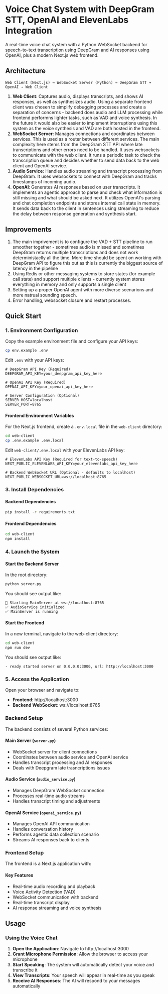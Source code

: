 # Voice Chat System with DeepGram STT, OpenAI and ElevenLabs Integration

A real-time voice chat system with a Python WebSocket backend for speech-to-text transcription using DeepGram and AI responses using OpenAI, plus a modern Next.js web frontend.

## Architecture

```
Web Client (Next.js) → WebSocket Server (Python) → DeepGram STT → OpenAI → Web Client
```

1. **Web Client**: Captures audio, displays transcripts, and shows AI responses, as well as synthesizes audio. Using a separate frontend client was chosen to simplify debugging processes and create a separation of concerns - backend does audio and LLM processing while frontend performns lighter tasks, such as VAD and voice synthesis. In the future it would also be easier to implement interruptions using this system as the voice synthesis and VAD are both hosted in the frontend.
2. **WebSocket Server**: Manages connections and coordinates between services. This is used as a router between different services. The main complexity here stems from the DeepGram STT API where late transcriptions and other errors need to be handled. It uses websockets to communicate with the web client.
It runs a periodic task to check the transcription queue and decides whether to send data back to the web client and OpenAI service.
3. **Audio Service**: Handles audio streaming and transcript processing from DeepGram. It uses websockets to connect with DeepGram and tracks timestamps of incoming audio.
4. **OpenAI**: Generates AI responses based on user transcripts. It implements an agentic approach to parse and check what information is still missing and what should be asked next. It utilizes OpenAI's parsing and chat completion endpoints and stores internal call state in memory. It sends data back to the client in sentences using streaming to reduce the delay between response generation and synthesis start.

## Improvements

1. The main imprivement is to configure the VAD + STT pipeline to run smoother together - sometimes audio is missed and sometimes DeepGram returns multiple transcriptions and does not work deterministaclly all the time. More time should be spent on working with DeepGram API to figure this out as this is currently the biggest source of latency in the pipeline
2. Using Redis or other messaging systems to store states (for example call state) and support multiple clients - currently system stores everything in memory and only supports a single client
3. Setting up a proper OpenAI agent with more diverse scenarions and more natrual sounding speech.
4. Error handling, websocket closure and restart processes.

## Quick Start

### 1. Environment Configuration

Copy the example environment file and configure your API keys:

```bash
cp env.example .env
```

Edit `.env` with your API keys:

```env
# DeepGram API Key (Required)
DEEPGRAM_API_KEY=your_deepgram_api_key_here

# OpenAI API Key (Required)
OPENAI_API_KEY=your_openai_api_key_here

# Server Configuration (Optional)
SERVER_HOST=localhost
SERVER_PORT=8765
```

#### Frontend Environment Variables

For the Next.js frontend, create a `.env.local` file in the `web-client` directory:

```bash
cd web-client
cp .env.example .env.local
```

Edit `web-client/.env.local` with your ElevenLabs API key:

```env
# ElevenLabs API Key (Required for text-to-speech)
NEXT_PUBLIC_ELEVENLABS_API_KEY=your_elevenlabs_api_key_here

# Backend WebSocket URL (Optional - defaults to localhost)
NEXT_PUBLIC_WEBSOCKET_URL=ws://localhost:8765
```

### 3. Install Dependencies

#### Backend Dependencies

```bash
pip install -r requirements.txt
```

#### Frontend Dependencies

```bash
cd web-client
npm install
```

### 4. Launch the System

#### Start the Backend Server

In the root directory:

```bash
python server.py
```

You should see output like:
```
🚀 Starting MainServer at ws://localhost:8765
✅ AudioService initialized
✅ MainServer is running
```

#### Start the Frontend

In a new terminal, navigate to the web-client directory:

```bash
cd web-client
npm run dev
```

You should see output like:
```
- ready started server on 0.0.0.0:3000, url: http://localhost:3000
```

### 5. Access the Application

Open your browser and navigate to:
- **Frontend**: http://localhost:3000
- **Backend WebSocket**: ws://localhost:8765

### Backend Setup

The backend consists of several Python services:

#### Main Server (`server.py`)
- WebSocket server for client connections
- Coordinates between audio service and OpenAI service
- Handles transcript processing and AI responses
- Deals with Deepgram late trasncriptions issues

#### Audio Service (`audio_service.py`)
- Manages DeepGram WebSocket connection
- Processes real-time audio streams
- Handles transcript timing and adjustments

#### OpenAI Service (`openai_service.py`)
- Manages OpenAI API communication
- Handles conversation history
- Performs agentic data collection scenario
- Streams AI responses back to clients

### Frontend Setup

The frontend is a Next.js application with:

#### Key Features
- Real-time audio recording and playback
- Voice Activity Detection (VAD)
- WebSocket communication with backend
- Real-time transcript display
- AI response streaming and voice synthesis

## Usage

### Using the Voice Chat

1. **Open the Application**: Navigate to http://localhost:3000
2. **Grant Microphone Permission**: Allow the browser to access your microphone
3. **Start Speaking**: The system will automatically detect your voice and transcribe it
4. **View Transcripts**: Your speech will appear in real-time as you speak
5. **Receive AI Responses**: The AI will respond to your messages automatically

